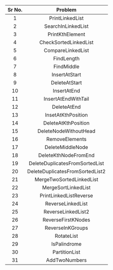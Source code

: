 | Sr No. | Problem | 
| :-------------: | :-------------: | 
| 1 | PrintLinkedList |
| 2 | SearchInLinkedList |
| 3 | PrintKthElement |
| 4 | CheckSortedLinkedList |
| 5 | CompareLinkedList |
| 6 | FindLength|
| 7 | FindMiddle |
| 8 | InsertAtStart |
| 9 | DeleteAtStart |
| 10 | InsertAtEnd |
| 11 | InsertAtEndWithTail |
| 12 | DeleteAtEnd |
| 13 | InsetAtKthPosition |
| 14 | DeleteAtKthPosition |
| 15 | DeleteNodeWithoutHead |
| 16 | RemoveElements | 
| 17 | DeleteMiddleNode |
| 18 | DeleteKthNodeFromEnd |
| 19 | DeleteDuplicatesFromSortedList |
| 20 | DeleteDuplicatesFromSortedList2 |
| 21 | MergeTwoSortedLinkedList |
| 22 | MergeSortLinkedList |
| 23 | PrintLinkedListReverse |
| 24 | ReverseLinkedList |
| 25 | ReverseLinkedList2 |
| 26 | ReverseFirstKNodes |
| 27 | ReverseInKGroups |
| 28 | RotateList |
| 29 | IsPalindrome |
| 30 | PartitionList |
| 31 | AddTwoNumbers |
